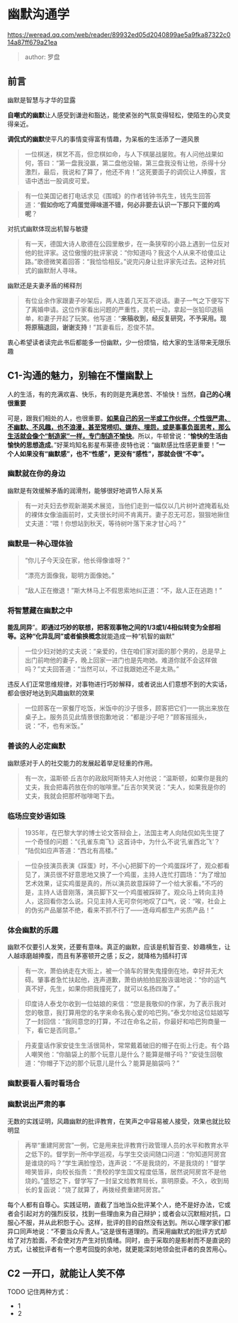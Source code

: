# 幽默沟通学

https://weread.qq.com/web/reader/89932ed05d2040899ae5a9fka87322c014a87ff679a21ea

> author: 罗盘

## 前言

幽默是智慧与才华的显露

**自嘲式的幽默**让人感受到谦逊和豁达，能使紧张的气氛变得轻松，使陌生的心灵变得亲近。

**调侃式的幽默**使平凡的事情变得富有情趣，为呆板的生活添了一道风景

> 一位棋迷，棋艺不高，但恋棋如命，与人下棋屡战屡败。有人问他战果如何，答曰：“第一盘我没赢，第二盘他没输，第三盘我没有让他，杀得十分激烈，最后，我说和了算了，他还不肯！”这死要面子的调侃让人捧腹，言语中透出一股调皮可爱。

> 有一位美国记者打电话求见《围城》的作者钱钟书先生，钱先生回答道：“**假如你吃了鸡蛋觉得味道不错，何必非要去认识一下那只下蛋的鸡呢**？

对抗式幽默体现出机智与敏捷

> 有一天，德国大诗人歌德在公园里散步，在一条狭窄的小路上遇到一位反对他的批评家。这位傲慢的批评家说：“你知道吗？我这个人从来不给傻瓜让路。”歌德微笑着回答：“我恰恰相反。”说完闪身让批评家先过去。这种对抗式的幽默耐人寻味。

幽默还是夫妻矛盾的稀释剂

> 有位业余作家跟妻子吵架后，两人连着几天互不说话。妻子一气之下便写下了离婚申请。这位作家看出问题的严重性，灵机一动，拿起一张铅印退稿单，和妻子开起了玩笑。他写道：“**来稿收到，经反复研究，不予采用。现将原稿退回，谢谢支持**！”其妻看后，忍俊不禁。

衷心希望读者读完此书后都能多一份幽默，少一份烦恼，给大家的生活带来无限乐趣



## C1-沟通的魅力，别输在不懂幽默上

人的生活，有的充满欢喜、快乐，有的则是充满悲苦、不愉快！当然，**自己的心境很重要**

可是，跟我们相处的人，也很重要。**<u>如果自己的另一半或工作伙伴，个性很严肃、不幽默、不风趣，也不浪漫，甚至常唠叨、嫌弃、埋怨，或是事事负面思考，那么生活就会像个“制造家”一样，专门制造不愉快</u>**。所以，牛顿曾说：“**愉快的生活由愉快的思想造成**。”好莱坞知名影星布莱德·皮特也说：“幽默感比性感更重要！”**一个人如果没有“幽默感”，也不“性感”，更没有“感性”，那就会很“不幸”。**

### 幽默就在你的身边

幽默是有效缓解矛盾的润滑剂，能够很好地调节人际关系

> 有一对夫妇去参观新潮美术展览，当他们走到一幅仅以几片树叶遮掩着私处的裸体女像油画前时，丈夫很长时间不肯离开。妻子忍无可忍，狠狠地揪住丈夫道：“喂！你想站到秋天，等待树叶落下来才甘心吗？”

### 幽默是一种心理体验

> “你儿子今天没在家，他长得像谁呀？”
>
> “漂亮方面像我，聪明方面像她。”

> “敌人正在撤退！”斯大林马上不假思索地纠正道：“不，敌人正在逃跑！”

### 将智慧藏在幽默之中

**能乱同异**”。**即通过巧妙的联想，把客观事物之间的1/3或1/4相似转变为全部相等。这种“化异乱同”或者偷换概念**就能造成一种“机智的幽默”

> 一位少妇对她的丈夫说：“亲爱的，住在咱们家对面的那个男的，总是早上出门前吻他的妻子，晚上回家一进门也是先吻她。难道你就不会这样做吗？”丈夫回答道：“当然可以，不过我跟她还不是太熟。”

违反人们正常思维规律，对事物进行巧妙解释，或者说出人们意想不到的大实话，都会很好地达到风趣幽默的效果

> 一位顾客在一家餐厅吃饭，米饭中的沙子很多，顾客把它们一一挑出来放在桌子上。服务员见此情景很抱歉地说：“都是沙子吧？”顾客摇摇头，说：“不，也有米饭。”

### 善谈的人必定幽默

幽默感对于人的社交能力的发展起着举足轻重的作用。

> 有一次，温斯顿·丘吉尔的政敌阿斯特夫人对他说：“温斯顿，如果你是我的丈夫，我会把毒药放在你的咖啡里。”丘吉尔笑笑说：“夫人，如果我是你的丈夫，我就会把那杯咖啡喝下去。

### 临场应变妙语如珠

> 1935年，在巴黎大学的博士论文答辩会上，法国主考人向陆侃如先生提了一个奇怪的问题：“《孔雀东南飞》这首诗中，为什么不说‘孔雀西北飞’？ ”陆侃如应声答道：“西北有高楼。”

> 一位杂技演员表演《踩蛋》时，不小心把脚下的一个鸡蛋踩坏了，观众都看见了，演员很不好意思地又换了一个鸡蛋，主持人连忙打圆场：“为了增加艺术效果，证实鸡蛋是真的，所以演员故意踩碎了一个给大家看。”不巧的是，主持人话音刚落，演员脚下又一个鸡蛋被踩碎了。观众马上转向主持人，这回看你怎么说。只见主持人无可奈何地叹了口气，说：“唉，社会上的伪劣产品屡禁不绝，看来不抓不行了——连母鸡都生产劣质产品！”

### 体会幽默的乐趣

幽默不仅要引人发笑，还要有意味。真正的幽默，应该是机智百变、妙趣横生，让人越琢磨越捧腹，而且有茅塞顿开之感；反之，就降格为插科打诨

> 有一次，萧伯纳走在大街上，被一个骑车的冒失鬼撞倒在地，幸好并无大碍。肇事者急忙扶起他，连声道歉，萧伯纳拍拍屁股诙谐地说：“你的运气真不好，先生，如果你把我撞死了，就可以名扬四海了。”

> 印度诗人泰戈尔收到一位姑娘的来信：“您是我敬仰的作家，为了表示我对您的敬意，我打算用您的名字来命名我心爱的哈巴狗。”泰戈尔给这位姑娘写了一封回信：“我同意您的打算，不过在命名之前，你最好和哈巴狗商量一下，看它是否同意。”

> 丹麦童话作家安徒生生活很简朴，常常戴着破旧的帽子在街上行走。有个路人嘲笑他：“你脑袋上的那个玩意儿是什么？能算是帽子吗？”安徒生回敬道：“你帽子下边的那个玩意儿是什么？能算是脑袋吗？”



### 幽默要看人看时看场合

### 幽默说出严肃的事

无数的实践证明，风趣幽默的批评教育，在笑声之中容易被人接受，效果也就比较明显

> 再举“重建阿房宫”一例，它是用来批评教育行政管理人员的水平和教育水平之低下的。督学到一所中学巡视，与学生交谈间随口问道：“你知道阿房宫是谁烧的吗？”学生满脸惶恐，连声说：“不是我烧的，不是我烧的！”督学啼笑皆非，向校长指责：“贵校的学生国文程度低落，居然说阿房宫不是他烧的。”盛怒之下，督学写了一封呈文给教育局长，禀明原委。不久，收到局长的复函说：“烧了就算了，再拨经费重建阿房宫。”

每个人都有自尊心。实践证明，直截了当地当众批评某个人，绝不是好办法，它或者会引起对方的强烈反驳，找到一些理由来为自己辩护；或者会以沉默相对抗，口服心不服，并从此积怨于心。这样，批评的目的自然没有达到。所以心理学家们都异口同声地说：“不要当众斥责人。”这是很有道理的。而采用幽默式的批评方式却给了对方脸面，不会使对方产生对抗情绪。同时，由于采取的是影射而不是直说的方式，让被批评者有一个思考回旋的余地，就更能深刻地领会批评者的良苦用心。



## C2 一开口，就能让人笑不停









TODO 记住两种方式：

- 1
- 2





















